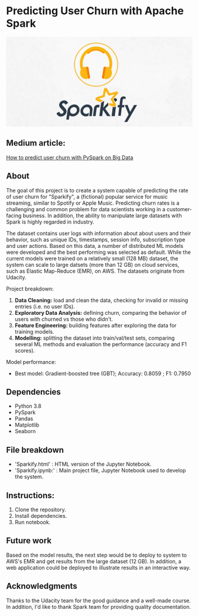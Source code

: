 # Predicting User Churn with Apache Spark
![Cover](sparkify.png)

## Medium article:
[How to predict user churn with PySpark on Big Data](https://tioans.medium.com/how-to-predict-user-churn-with-pyspark-on-big-data-f5922865d72b)

## About

The goal of this project is to create a system capable of predicting the rate of user churn for "Sparkify", a (fictional) popular service for music streaming, similar to Spotify or Apple Music. Predicting churn rates is a challenging and common problem for data scientists working in a customer-facing business. In addition, the ability to manipulate large datasets with Spark is highly regarded in industry. 

The dataset contains user logs with information about about users and their behavior, such as unique IDs, timestamps, session info, subscription type and user actions. Based on this data, a number of distributed ML models were developed and the best performing was selected as default. While the current models were trained on a relatively small (128 MB) dataset, the system can scale to large datsets (more than 12 GB) on cloud services, such as Elastic Map-Reduce (EMR), on AWS. The datasets originate from Udacity.



Project breakdown:
1. **Data Cleaning:** load and clean the data, checking for invalid or missing entries (i.e. no user IDs).
2. **Exploratory Data Analysis:** defining churn, comparing the behavior of users with churned vs those who didn't.
3. **Feature Engineering:** building features after exploring the data for training models.
4. **Modelling:** splitting the dataset into train/val/test sets, comparing several ML methods and evaluation the performance (accuracy and F1 scores).

Model performance:
* Best model: Gradient-boosted tree (GBT); Accuracy: 0.8059 ; F1: 0.7950

## Dependencies

* Python 3.8
* PySpark
* Pandas
* Matplotlib
* Seaborn

## File breakdown 

* 'Sparkify.html' : HTML version of the Jupyter Notebook.
* 'Sparkify.ipynb:' : Main project file, Jupyter Notebook used to develop the system.

## Instructions:
1. Clone the repository.
2. Install dependencies.
3. Run notebook.

## Future work
Based on the model results, the next step would be to deploy to system to AWS's EMR and get results from the large dataset (12 GB). In addition, a web application could be deployed to illustrate results in an interactive way. 

## Acknowledgments
Thanks to the Udacity team for the good guidance and a well-made course. In addition, I'd like to thank Spark team for providing quality documentation.
